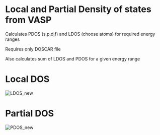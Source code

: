 # Local and Partial Density of states from VASP
Calculates PDOS (s,p,d,f) and LDOS (choose atoms) for required energy ranges

Requires only DOSCAR file

Also calculates sum of LDOS and PDOS for a given energy range

# Local DOS
![LDOS_new](https://github.com/Anupam-Bh/Partial_Density_of_states_VASP/assets/106304435/6ca6f49c-1186-4386-b53f-66d4eb7eccf5)

# Partial DOS
![PDOS_new](https://github.com/Anupam-Bh/Partial_Density_of_states_VASP/assets/106304435/6b8fdfac-4622-4051-8670-8916c4299806)
